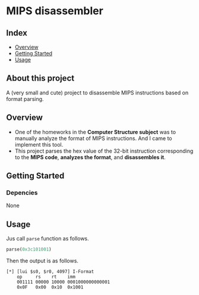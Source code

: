 # MIPS disassembler
## Index
  - [Overview](#overview) 
  - [Getting Started](#getting-started)
  - [Usage](#Usage)
## About this project
A (very small and cute) project to disassemble MIPS instructions based on format parsing.

## Overview
- One of the homeworks in the **Computer Structure subject** was to manually analyze the format of MIPS instructions. And I came to implement this tool.
- This project parses the hex value of the 32-bit instruction corresponding to the **MIPS code**, **analyzes the format**, and **disassembles it**.

## Getting Started
### Depencies
None

## Usage

Jus call `parse` function as follows.

```python
parse(0x3c101001)
```

Then the output is as follows.

```
[*] [lui $s0, $r0, 4097] I-Format
    op     rs    rt    imm
    001111 00000 10000 0001000000000001
    0x0F   0x00  0x10  0x1001
```





